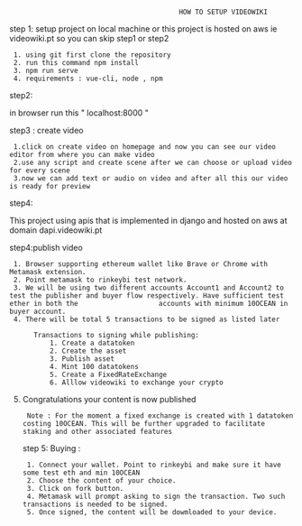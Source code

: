 

                                              HOW TO SETUP VIDEOWIKI

 step 1: setup project on local machine or this project is hosted on aws ie videowiki.pt so you can skip step1 or step2

     1. using git first clone the repository 
     2. run this command npm install
     3. npm run serve
     4. requirements : vue-cli, node , npm

 step2:

 in browser run this " localhost:8000 "

  step3 : create video

     1.click on create video on homepage and now you can see our video editor from where you can make video
     2.use any script and create scene after we can choose or upload video for every scene
     3.now we can add text or audio on video and after all this our video is ready for preview 

step4:

This project using apis that is implemented in django and hosted on aws at domain dapi.videowiki.pt

   step4:publish video

     1. Browser supporting ethereum wallet like Brave or Chrome with Metamask extension.
     2. Point metamask to rinkeybi test network.
     3. We will be using two different accounts Account1 and Account2 to test the publisher and buyer flow respectively. Have sufficient test ether in both the                    accounts with minimum 10OCEAN in buyer account.
     4. There will be total 5 transactions to be signed as listed later

          Transactions to signing while publishing:
              1. Create a datatoken
              2. Create the asset
              3. Publish asset
              4. Mint 100 datatokens
              5. Create a FixedRateExchange
              6. Alllow videowiki to exchange your crypto

5. Congratulations your content is now published

        Note : For the moment a fixed exchange is created with 1 datatoken costing 10OCEAN. This will be further upgraded to facilitate staking and other associated features

    step 5: Buying :

        1. Connect your wallet. Point to rinkeybi and make sure it have some test eth and min 10OCEAN
        2. Choose the content of your choice.
        3. Click on fork button.
        4. Metamask will prompt asking to sign the transaction. Two such transactions is needed to be signed.
        5. Once signed, the content will be dowmloaded to your device.

